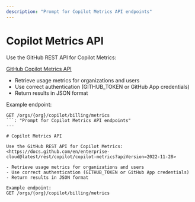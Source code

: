 ```yaml
---
description: "Prompt for Copilot Metrics API endpoints"
---
```


# Copilot Metrics API

Use the GitHub REST API for Copilot Metrics:

[GitHub Copilot Metrics API](https://docs.github.com/en/enterprise-cloud@latest/rest/copilot/copilot-metrics?apiVersion=2022-11-28)

- Retrieve usage metrics for organizations and users
- Use correct authentication (GITHUB_TOKEN or GitHub App credentials)
- Return results in JSON format

Example endpoint:

````http
GET /orgs/{org}/copilot/billing/metrics
```: "Prompt for Copilot Metrics API endpoints"
---

# Copilot Metrics API

Use the GitHub REST API for Copilot Metrics:
<https://docs.github.com/en/enterprise-cloud@latest/rest/copilot/copilot-metrics?apiVersion=2022-11-28>

- Retrieve usage metrics for organizations and users
- Use correct authentication (GITHUB_TOKEN or GitHub App credentials)
- Return results in JSON format

Example endpoint:
GET /orgs/{org}/copilot/billing/metrics
````
